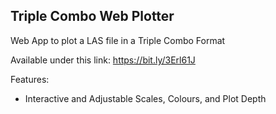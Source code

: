 ## Triple Combo Web Plotter
Web App to plot a LAS file in a Triple Combo Format 

Available under this link: https://bit.ly/3Erl61J

Features:
- Interactive and Adjustable Scales, Colours, and Plot Depth
